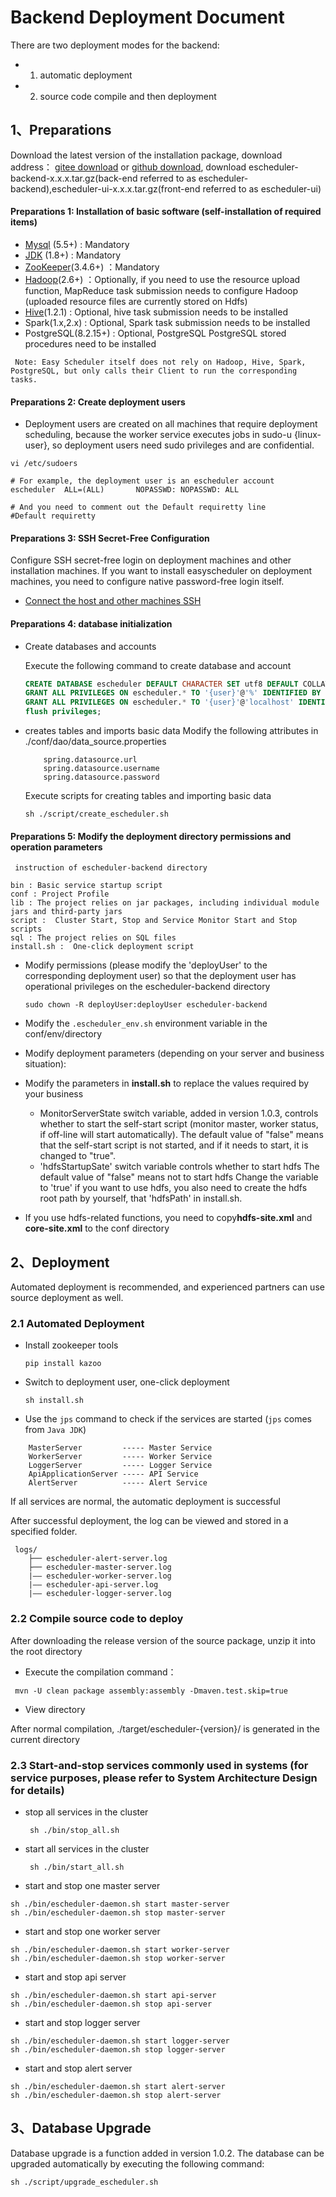 # Backend Deployment Document

There are two deployment modes for the backend: 

- 1. automatic deployment  
- 2. source code compile and then deployment

## 1、Preparations

Download the latest version of the installation package, download address： [gitee download](https://gitee.com/easyscheduler/EasyScheduler/attach_files/) or [github download](https://github.com/analysys/EasyScheduler/releases), download escheduler-backend-x.x.x.tar.gz(back-end referred to as escheduler-backend),escheduler-ui-x.x.x.tar.gz(front-end referred to as escheduler-ui)



#### Preparations 1: Installation of basic software (self-installation of required items)

 * [Mysql](http://geek.analysys.cn/topic/124) (5.5+) :  Mandatory
 * [JDK](https://www.oracle.com/technetwork/java/javase/downloads/index.html) (1.8+) :  Mandatory
 * [ZooKeeper](https://www.jianshu.com/p/de90172ea680)(3.4.6+) ：Mandatory
 * [Hadoop](https://blog.csdn.net/Evankaka/article/details/51612437)(2.6+) ：Optionally, if you need to use the resource upload function, MapReduce task submission needs to configure Hadoop (uploaded resource files are currently stored on Hdfs)
 * [Hive](https://staroon.pro/2017/12/09/HiveInstall/)(1.2.1) :   Optional, hive task submission needs to be installed
 * Spark(1.x,2.x) :  Optional, Spark task submission needs to be installed
 * PostgreSQL(8.2.15+) : Optional, PostgreSQL PostgreSQL stored procedures need to be installed

```
 Note: Easy Scheduler itself does not rely on Hadoop, Hive, Spark, PostgreSQL, but only calls their Client to run the corresponding tasks.
```

#### Preparations 2: Create deployment users

- Deployment users are created on all machines that require deployment scheduling, because the worker service executes jobs in sudo-u {linux-user}, so deployment users need sudo privileges and are confidential.

```Deployment account
vi /etc/sudoers

# For example, the deployment user is an escheduler account
escheduler  ALL=(ALL)       NOPASSWD: NOPASSWD: ALL

# And you need to comment out the Default requiretty line
#Default requiretty
```

#### Preparations 3: SSH Secret-Free Configuration
Configure SSH secret-free login on deployment machines and other installation machines. If you want to install easyscheduler on deployment machines, you need to configure native password-free login itself.

- [Connect the host and other machines SSH](http://geek.analysys.cn/topic/113)

#### Preparations 4: database initialization

* Create databases and accounts

    Execute the following command to create database and account
    
    ```sql 
    CREATE DATABASE escheduler DEFAULT CHARACTER SET utf8 DEFAULT COLLATE utf8_general_ci;
    GRANT ALL PRIVILEGES ON escheduler.* TO '{user}'@'%' IDENTIFIED BY '{password}';
    GRANT ALL PRIVILEGES ON escheduler.* TO '{user}'@'localhost' IDENTIFIED BY '{password}';
    flush privileges;
    ```

* creates tables and imports basic data
    Modify the following attributes in ./conf/dao/data_source.properties

    ```
        spring.datasource.url
        spring.datasource.username
        spring.datasource.password
    ```
    Execute scripts for creating tables and importing basic data
    ```
    sh ./script/create_escheduler.sh
    ```

#### Preparations 5: Modify the deployment directory permissions and operation parameters

     instruction of escheduler-backend directory 

```directory
bin : Basic service startup script
conf : Project Profile
lib : The project relies on jar packages, including individual module jars and third-party jars
script :  Cluster Start, Stop and Service Monitor Start and Stop scripts
sql : The project relies on SQL files
install.sh :  One-click deployment script
```

- Modify permissions (please modify the 'deployUser' to the corresponding deployment user) so that the deployment user has operational privileges on the escheduler-backend directory

    `sudo chown -R deployUser:deployUser escheduler-backend`

- Modify the `.escheduler_env.sh` environment variable in the conf/env/directory

- Modify deployment parameters (depending on your server and business situation):

 - Modify the parameters in **install.sh** to replace the values required by your business
   - MonitorServerState switch variable, added in version 1.0.3, controls whether to start the self-start script (monitor master, worker status, if off-line will start automatically). The default value of "false" means that the self-start script is not started, and if it needs to start, it is changed to "true".
   - 'hdfsStartupSate' switch variable controls whether to start hdfs
      The default value of "false" means not to start hdfs
      Change the variable to 'true' if you want to use hdfs, you also need to create the hdfs root path by yourself, that 'hdfsPath' in install.sh.

 - If you use hdfs-related functions, you need to copy**hdfs-site.xml** and **core-site.xml** to the conf directory


## 2、Deployment
Automated deployment is recommended, and experienced partners can use source deployment as well.

### 2.1 Automated Deployment

- Install zookeeper tools

   `pip install kazoo`

- Switch to deployment user, one-click deployment

    `sh install.sh` 

- Use the `jps` command to check if the services are started (`jps` comes from `Java JDK`)

```aidl
    MasterServer         ----- Master Service
    WorkerServer         ----- Worker Service
    LoggerServer         ----- Logger Service
    ApiApplicationServer ----- API Service
    AlertServer          ----- Alert Service
```

If all services are normal, the automatic deployment is successful


After successful deployment, the log can be viewed and stored in a specified folder.

```log path
 logs/
    ├── escheduler-alert-server.log
    ├── escheduler-master-server.log
    |—— escheduler-worker-server.log
    |—— escheduler-api-server.log
    |—— escheduler-logger-server.log
```

### 2.2 Compile source code to deploy

After downloading the release version of the source package, unzip it into the root directory

* Execute the compilation command：

```
 mvn -U clean package assembly:assembly -Dmaven.test.skip=true
```

* View directory

After normal compilation, ./target/escheduler-{version}/ is generated in the current directory


### 2.3  Start-and-stop services commonly used in systems (for service purposes, please refer to System Architecture Design for details)

* stop all services in the cluster
  
   ` sh ./bin/stop_all.sh`
   
* start all services in the cluster
  
   ` sh ./bin/start_all.sh`

* start and stop one master server

```start master
sh ./bin/escheduler-daemon.sh start master-server
sh ./bin/escheduler-daemon.sh stop master-server
```

* start and stop one worker server

```start worker
sh ./bin/escheduler-daemon.sh start worker-server
sh ./bin/escheduler-daemon.sh stop worker-server
```

* start and stop api server

```start Api
sh ./bin/escheduler-daemon.sh start api-server
sh ./bin/escheduler-daemon.sh stop api-server
```
* start and stop logger server

```start Logger
sh ./bin/escheduler-daemon.sh start logger-server
sh ./bin/escheduler-daemon.sh stop logger-server
```
* start and stop alert server

```start Alert
sh ./bin/escheduler-daemon.sh start alert-server
sh ./bin/escheduler-daemon.sh stop alert-server
```

## 3、Database Upgrade
Database upgrade is a function added in version 1.0.2. The database can be upgraded automatically by executing the following command:

```upgrade
sh ./script/upgrade_escheduler.sh
```


